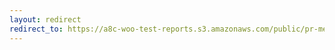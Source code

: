 ```yaml
---
layout: redirect
redirect_to: https://a8c-woo-test-reports.s3.amazonaws.com/public/pr-merge/39739/e2e/index.html
---
```

